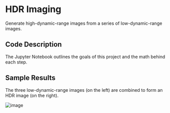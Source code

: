 # HDR Imaging
Generate high-dynamic-range images from a series of low-dynamic-range images.

## Code Description

The Jupyter Notebook outlines the goals of this project and the math behind each step.

## Sample Results

The three low-dynamic-range images (on the left) are combined to form an HDR image (on the right).

![image](https://github.com/NoahJCH/HDR_Imaging/assets/39281209/880fcc3a-7f84-4d41-ab26-80f968e03dfc)

